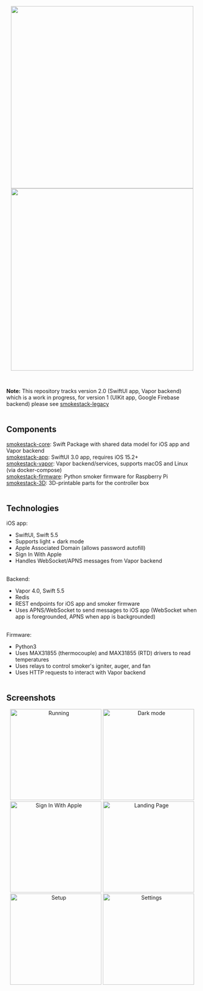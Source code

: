 <p align="center">
  <img src="https://smokestack.magnolialogic.net/img/3D.png" width=480/><br>
  <img src="https://smokestack.magnolialogic.net/img/smoker.png" width=480/>
</p>

<br>

**Note:** This repository tracks version 2.0 (SwiftUI app, Vapor backend) which is a work in progress, for version 1 (UIKit app, Google Firebase backend) please see [smokestack-legacy](https://www.github.com/magnolialogic/smokestack-legacy)<br><br>

## Components
[smokestack-core](https://github.com/magnolialogic/smokestack-core): Swift Package with shared data model for iOS app and Vapor backend<br>
[smokestack-app](https://github.com/magnolialogic/smokestack-app): SwiftUI 3.0 app, requires iOS 15.2+<br>
[smokestack-vapor](https://github.com/magnolialogic/smokestack-vapor): Vapor backend/services, supports macOS and Linux (via docker-compose)<br>
[smokestack-firmware](https://github.com/magnolialogic/smokestack-firmware): Python smoker firmware for Raspberry Pi<br>
[smokestack-3D](https://github.com/magnolialogic/smokestack-3D): 3D-printable parts for the controller box<br><br>

## Technologies
iOS app:
- SwiftUI, Swift 5.5
- Supports light + dark mode
- Apple Associated Domain (allows password autofill)
- Sign In With Apple
- Handles WebSocket/APNS messages from Vapor backend<br><br>

Backend:
- Vapor 4.0, Swift 5.5
- Redis
- REST endpoints for iOS app and smoker firmware
- Uses APNS/WebSocket to send messages to iOS app (WebSocket when app is foregrounded, APNS when app is backgrounded)<br><br>

Firmware:
- Python3
- Uses MAX31855 (thermocouple) and MAX31855 (RTD) drivers to read temperatures
- Uses relays to control smoker's igniter, auger, and fan
- Uses HTTP requests to interact with Vapor backend<br><br>

## Screenshots
<p align="center">
  <img src="https://smokestack.magnolialogic.net/img/running.png" alt="Running" width=240/>
  <img src="https://smokestack.magnolialogic.net/img/hero_dark.png" alt="Dark mode" width=240/><br>
  <img src="https://smokestack.magnolialogic.net/img/SIWA.png" alt="Sign In With Apple" width=240/>
  <img src="https://smokestack.magnolialogic.net/img/landing_page.png" alt="Landing Page" width=240/><br>
  <img src="https://smokestack.magnolialogic.net/img/setup.png" alt="Setup" width=240/>
  <img src="https://smokestack.magnolialogic.net/img/settings.png" alt="Settings" width=240/>
</p>
